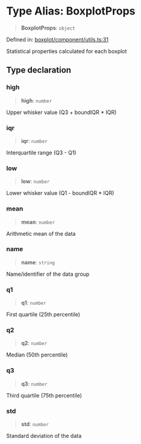 # Type Alias: BoxplotProps

> **BoxplotProps**: `object`

Defined in: [boxplot/component/utils.ts:31](https://github.com/GeoDaCenter/openassistant/blob/1b6e044b8153114911daa09cb063c51a2d620732/packages/echarts/src/boxplot/component/utils.ts#L31)

Statistical properties calculated for each boxplot

## Type declaration

### high

> **high**: `number`

Upper whisker value (Q3 + boundIQR * IQR)

### iqr

> **iqr**: `number`

Interquartile range (Q3 - Q1)

### low

> **low**: `number`

Lower whisker value (Q1 - boundIQR * IQR)

### mean

> **mean**: `number`

Arithmetic mean of the data

### name

> **name**: `string`

Name/identifier of the data group

### q1

> **q1**: `number`

First quartile (25th percentile)

### q2

> **q2**: `number`

Median (50th percentile)

### q3

> **q3**: `number`

Third quartile (75th percentile)

### std

> **std**: `number`

Standard deviation of the data
